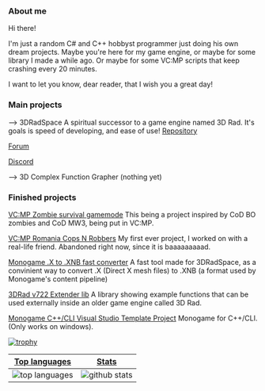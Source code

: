 ### About me

Hi there!

I'm just a random C# and C++ hobbyst programmer just doing his own dream projects. Maybe you're here for my game engine, or maybe for some library I made a while ago. Or maybe for some VC:MP scripts that keep crashing every 20 minutes.

I want to let you know, dear reader, that I wish you a great day!

### Main projects
--> 3DRadSpace
  A spiritual successor to a game engine named 3D Rad. It's goals is speed of developing, and ease of use!
  [Repository](https://www.github.com/3DRadSpace/3D_Rad_Space)
  
  [Forum](https://3dradspace.tk/Forum)
  
  [Discord](https://discord.gg/9BcQQyu)
  

--> 3D Complex Function Grapher
(nothing yet)

### Finished projects
[VC:MP Zombie survival gamemode](https://github.com/NicusorN5/VCMP-Zombie-Survival)
  This being a project inspired by CoD BO zombies and CoD MW3, being put in VC:MP.
  
[VC:MP Romania Cops N Robbers](https://github.com/NicusorN5/Romania-Cops-N-Robbers)
  My first ever project, I worked on with a real-life friend. Abandoned right now, since it is baaaaaaaaad.
  
[Monogame .X to .XNB fast converter](https://github.com/NicusorN5/Fast-XNB-Builder)
  A fast tool made for 3DRadSpace, as a convinient way to convert .X (Direct X mesh files) to .XNB (a format used by Monogame's content pipeline)
  
[3DRad v722 Extender lib](https://github.com/NicusorN5/3D_Rad_Extender_Lib)
  A library showing example functions that can be used externally inside an older game engine called 3D Rad.

[Monogame C++/CLI Visual Studio Template Project](https://github.com/NicusorN5/Monogame-CPP-CLI-Template/)
 Monogame for C++/CLI. (Only works on windows).
 
[![trophy](https://github-profile-trophy.vercel.app/?username=NicusorN5&theme=onedark)](https://github.com/ryo-ma/github-profile-trophy)

 |[Top languages](https://github.com/NicusorN5/github-readme-stats#top-languages-card)|[Stats](https://github.com/NicusorN5/github-readme-stats#github-stats-card)|
|-|-|
|![top languages](https://github-readme-stats.vercel.app/api/top-langs/?username=NicusorN5&layout=compact&langs_count=6)|![github stats](https://github-readme-stats.vercel.app/api?username=NicusorN5&count_private=true&show_icons=true&hide=issues)|
